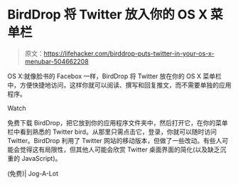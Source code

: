 # BirdDrop 将 Twitter 放入你的 OS X 菜单栏

> 原文：<https://lifehacker.com/birddrop-puts-twitter-in-your-os-x-menubar-504662208>

OS X:就像脸书的 Facebox 一样，BirdDrop 将 Twitter 放在你的 OS X 菜单栏中，方便快捷地访问，这样你就可以阅读、撰写和回复推文，而不需要单独的应用程序。

Watch

免费下载 BirdDrop，把它放到你的应用程序文件夹中，然后打开它，在你的菜单栏中看到熟悉的 Twitter bird。从那里只需点击它，登录，你就可以随时访问 Twitter。BirdDrop 利用了 Twitter 网站的移动版本，但做了一些改动。有些人可能会觉得这有局限性，但其他人可能会欣赏 Twitter 桌面界面的简化(以及缺乏沉重的 JavaScript)。

(免费)| Jog-A-Lot